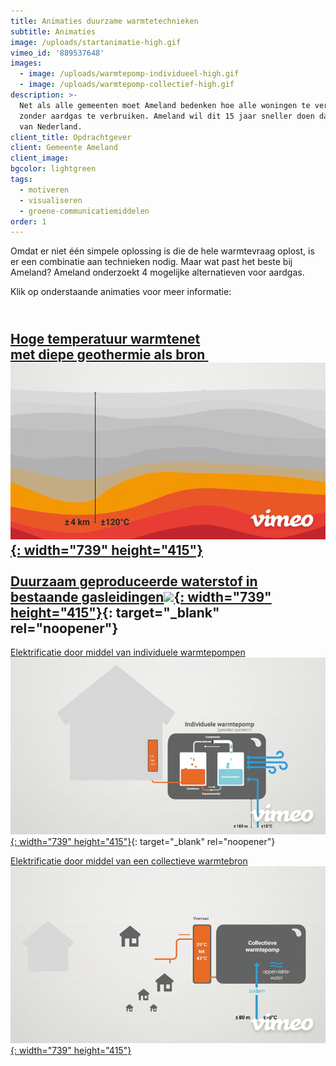 ```yaml
---
title: Animaties duurzame warmtetechnieken
subtitle: Animaties
image: /uploads/startanimatie-high.gif
vimeo_id: '889537648'
images:
  - image: /uploads/warmtepomp-individueel-high.gif
  - image: /uploads/warmtepomp-collectief-high.gif
description: >-
  Net als alle gemeenten moet Ameland bedenken hoe alle woningen te verwarmen
  zonder aardgas te verbruiken. Ameland wil dit 15 jaar sneller doen dan de rest
  van Nederland.
client_title: Opdrachtgever
client: Gemeente Ameland
client_image:
bgcolor: lightgreen
tags:
  - motiveren
  - visualiseren
  - groene-communicatiemiddelen
order: 1
---
```

Omdat er niet één simpele oplossing is die de hele warmtevraag oplost, is er een combinatie aan technieken nodig. Maar wat past het beste bij Ameland? Ameland onderzoekt 4 mogelijke alternatieven voor aardgas.

Klik op onderstaande animaties voor meer informatie:

## <br>[**Hoge temperatuur warmtenet<br>met diepe geothermie als bron**&nbsp;![](/uploads/geothermie-high.gif){: width="739" height="415"}](https://vimeo.com/manage/videos/889537243)<br><br>[Duurzaam geproduceerde waterstof in bestaande gasleidingen![](/uploads/waterstof-high.gif){: width="739" height="415"}](https://vimeo.com/manage/videos/889539017){: target="_blank" rel="noopener"}

[Elektrificatie door middel van individuele warmtepompen![](/uploads/warmtepomp-individueel-high.gif){: width="739" height="415"}](https://vimeo.com/889538544?share=copy){: target="_blank" rel="noopener"}

[Elektrificatie door middel van een collectieve warmtebron<br>![](/uploads/warmtepomp-collectief-high.gif){: width="739" height="415"}](https://vimeo.com/889538119?share=copy)